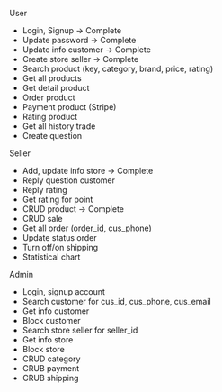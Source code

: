 <!-- @format -->

User

- Login, Signup -> Complete
- Update password -> Complete
- Update info customer -> Complete
- Create store seller -> Complete
- Search product (key, category, brand, price, rating)
- Get all products
- Get detail product
- Order product
- Payment product (Stripe)
- Rating product
- Get all history trade
- Create question

Seller

- Add, update info store -> Complete
- Reply question customer
- Reply rating
- Get rating for point
- CRUD product -> Complete
- CRUD sale
- Get all order (order_id, cus_phone)
- Update status order
- Turn off/on shipping
- Statistical chart

Admin

- Login, signup account
- Search customer for cus_id, cus_phone, cus_email
- Get info customer
- Block customer
- Search store seller for seller_id
- Get info store
- Block store
- CRUD category
- CRUB payment
- CRUB shipping

